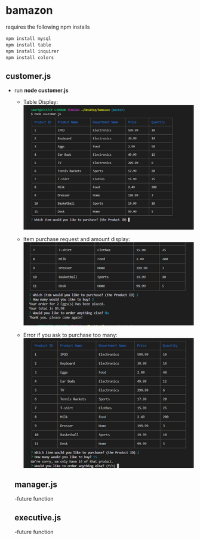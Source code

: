 # bamazon
requires the following npm installs

```javascript
npm install mysql
npm install table
npm install inquirer
npm install colors
```

## customer.js

- run **node customer.js**
	-  Table Display:
	![Example 1](/images/customer01.png) 

	-  Item purchase request and amount display:
	![Example 2](/images/customer02.png)

	-  Error if you ask to purchase too many:
	![Example 3](/images/customer03.png)
  
  ## manager.js
  -future function
  
  ## executive.js
  -future function
  
  
  
